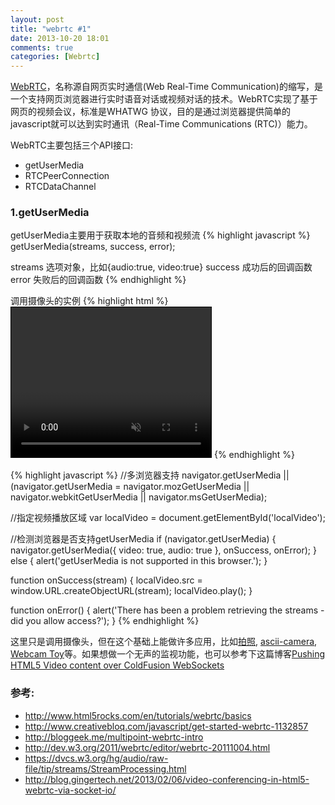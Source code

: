 ```yaml
---
layout: post
title: "webrtc #1"
date: 2013-10-20 18:01
comments: true
categories: [Webrtc]
---
```


[WebRTC](http://baike.baidu.com/link?url=289QXkD87LZ5-53jqXJuodPjs-MSUTWxM6BLTo0irWLfwATizLYxgns65ouuJEOct8Tk5qmgjByg9ckstv-c5_)，名称源自网页实时通信(Web Real-Time Communication)的缩写，是一个支持网页浏览器进行实时语音对话或视频对话的技术。WebRTC实现了基于网页的视频会议，标准是WHATWG 协议，目的是通过浏览器提供简单的javascript就可以达到实时通讯（Real-Time Communications (RTC)）能力。

WebRTC主要包括三个API接口:

* getUserMedia
* RTCPeerConnection
* RTCDataChannel

### 1.getUserMedia
getUserMedia主要用于获取本地的音频和视频流
{% highlight javascript %}
getUserMedia(streams, success, error);

streams 选项对象，比如{audio:true, video:true}
success 成功后的回调函数
error   失败后的回调函数
{% endhighlight %}

调用摄像头的实例
{% highlight html %}
<video id='localVideo' autoplay muted controls style="width: 320px; height: 240px; border: 1px solid black;">
</video>
{% endhighlight %}

{% highlight javascript %}
//多浏览器支持
navigator.getUserMedia || (navigator.getUserMedia = navigator.mozGetUserMedia || navigator.webkitGetUserMedia || navigator.msGetUserMedia);

//指定视频播放区域
var localVideo = document.getElementById('localVideo');

//检测浏览器是否支持getUserMedia
if (navigator.getUserMedia) {
  navigator.getUserMedia({
    video: true,
    audio: true
  }, onSuccess, onError);
} else {
  alert('getUserMedia is not supported in this browser.');
}
 
function onSuccess(stream) {
  localVideo.src = window.URL.createObjectURL(stream);
  localVideo.play();
}
 
function onError() {
  alert('There has been a problem retrieving the streams - did you allow access?');
}
{% endhighlight %}

这里只是调用摄像头，但在这个基础上能做许多应用，比如[拍照](http://www.creativebloq.com/javascript/get-started-webrtc-1132857), [ascii-camera](http://idevelop.ro/ascii-camera/), [Webcam Toy](http://webcamtoy.com)等。如果想做一个无声的监视功能，也可以参考下这篇博客[Pushing HTML5 Video content over ColdFusion WebSockets](http://www.sagarganatra.com/2012/04/pushing-html5-video-content-over.html)


### 参考:
* http://www.html5rocks.com/en/tutorials/webrtc/basics
* http://www.creativebloq.com/javascript/get-started-webrtc-1132857
* http://bloggeek.me/multipoint-webrtc-intro
* http://dev.w3.org/2011/webrtc/editor/webrtc-20111004.html
* https://dvcs.w3.org/hg/audio/raw-file/tip/streams/StreamProcessing.html
* http://blog.gingertech.net/2013/02/06/video-conferencing-in-html5-webrtc-via-socket-io/
